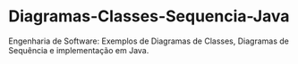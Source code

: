 # Diagramas-Classes-Sequencia-Java
Engenharia de Software: Exemplos de Diagramas de Classes, Diagramas de Sequência e implementação em Java. 
